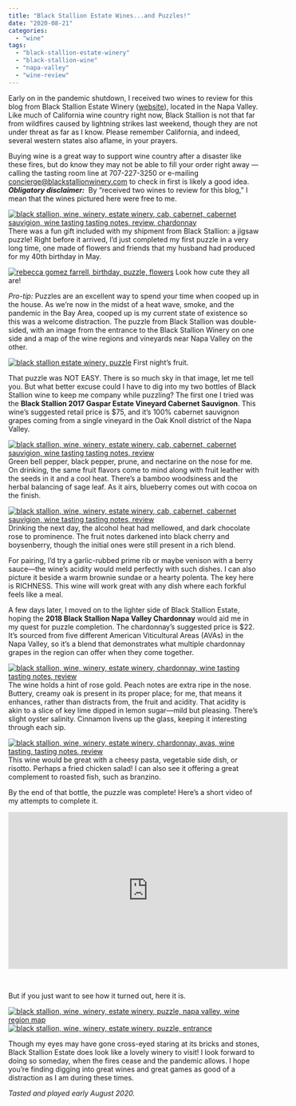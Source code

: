 ```yaml
---
title: "Black Stallion Estate Wines...and Puzzles!"
date: "2020-08-21"
categories:
  - "wine"
tags:
  - "black-stallion-estate-winery"
  - "black-stallion-wine"
  - "napa-valley"
  - "wine-review"
---
```


<script async defer="" crossorigin="anonymous" src="https://connect.facebook.net/en_US/sdk.js#xfbml=1&version=v8.0&appId=152380721638567&autoLogAppEvents=1" nonce="8ZGIyh6L"></script>

Early on in the pandemic shutdown, I received two wines to review for this blog from Black Stallion Estate Winery ([website](https://www.blackstallionwinery.com/)), located in the Napa Valley. Like much of California wine country right now, Black Stallion is not that far from wildfires caused by lightning strikes last weekend, though they are not under threat as far as I know. Please remember California, and indeed, several western states also aflame, in your prayers.

Buying wine is a great way to support wine country after a disaster like these fires, but do know they may not be able to fill your order right away — calling the tasting room line at 707-227-3250 or e-mailing [concierge@blackstallionwinery.com](mailto:concierge@blackstallionwinery.com) to check in first is likely a good idea. **_Obligatory disclaimer:_**  By “received two wines to review for this blog,” I mean that the wines pictured here were free to me.

[![black stallion, wine, winery, estate winery, cab, cabernet, cabernet sauvigion, wine tasting tasting notes, review, chardonnay](https://thegourmez-wpmedia.s3.amazonaws.com/2020/08/Black-Stallion-002-411x500.jpg)](https://thegourmez-wpmedia.s3.amazonaws.com/2020/08/Black-Stallion-002.jpg)There was a fun gift included with my shipment from Black Stallion: a jigsaw puzzle! Right before it arrived, I’d just completed my first puzzle in a very long time, one made of flowers and friends that my husband had produced for my 40th birthday in May.




<div class="caption">

[![rebecca gomez farrell, birthday, puzzle, flowers](https://thegourmez-wpmedia.s3.amazonaws.com/2020/08/birthday-puzzle-500x375.jpg)](https://thegourmez-wpmedia.s3.amazonaws.com/2020/08/birthday-puzzle.jpg) Look how cute they all are!</div>


_Pro-tip:_ Puzzles are an excellent way to spend your time when cooped up in the house. As we’re now in the midst of a heat wave, smoke, and the pandemic in the Bay Area, cooped up is my current state of existence so this was a welcome distraction. The puzzle from Black Stallion was double-sided, with an image from the entrance to the Black Stallion Winery on one side and a map of the wine regions and vineyards near Napa Valley on the other.




<div class="caption">

[![black stallion estate winery, puzzle](https://thegourmez-wpmedia.s3.amazonaws.com/2020/08/Black-Stallion-001-500x375.jpg)](https://thegourmez-wpmedia.s3.amazonaws.com/2020/08/Black-Stallion-001.jpg) First night’s fruit.</div>


That puzzle was NOT EASY. There is so much sky in that image, let me tell you. But what better excuse could I have to dig into my two bottles of Black Stallion wine to keep me company while puzzling? The first one I tried was the **Black Stallion 2017 Gaspar Estate Vineyard Cabernet Sauvignon**. This wine’s suggested retail price is $75, and it’s 100% cabernet sauvignon grapes coming from a single vineyard in the Oak Knoll district of the Napa Valley.

[![black stallion, wine, winery, estate winery, cab, cabernet, cabernet sauvigion, wine tasting tasting notes, review](https://thegourmez-wpmedia.s3.amazonaws.com/2020/08/Black-Stallion-005-401x500.jpg)](https://thegourmez-wpmedia.s3.amazonaws.com/2020/08/Black-Stallion-005.jpg)Green bell pepper, black pepper, prune, and nectarine on the nose for me. On drinking, the same fruit flavors come to mind along with fruit leather with the seeds in it and a cool heat. There’s a bamboo woodsiness and the herbal balancing of sage leaf. As it airs, blueberry comes out with cocoa on the finish.

[![black stallion, wine, winery, estate winery, cab, cabernet, cabernet sauvigion, wine tasting tasting notes, review](https://thegourmez-wpmedia.s3.amazonaws.com/2020/08/Black-Stallion-006-375x500.jpg)](https://thegourmez-wpmedia.s3.amazonaws.com/2020/08/Black-Stallion-006.jpg)Drinking the next day, the alcohol heat had mellowed, and dark chocolate rose to prominence. The fruit notes darkened into black cherry and boysenberry, though the initial ones were still present in a rich blend.

For pairing, I’d try a garlic-rubbed prime rib or maybe venison with a berry sauce—the wine’s acidity would meld perfectly with such dishes. I can also picture it beside a warm brownie sundae or a hearty polenta. The key here is RICHNESS. This wine will work great with any dish where each forkful feels like a meal.

A few days later, I moved on to the lighter side of Black Stallion Estate, hoping the **2018 Black Stallion Napa Valley Chardonnay** would aid me in my quest for puzzle completion. The chardonnay’s suggested price is $22. It’s sourced from five different American Viticultural Areas (AVAs) in the Napa Valley, so it’s a blend that demonstrates what multiple chardonnay grapes in the region can offer when they come together.

[![black stallion, wine, winery, estate winery, chardonnay, wine tasting tasting notes, review](https://thegourmez-wpmedia.s3.amazonaws.com/2020/08/Black-Stallion-004-500x386.jpg)](https://thegourmez-wpmedia.s3.amazonaws.com/2020/08/Black-Stallion-004.jpg)The wine holds a hint of rose gold. Peach notes are extra ripe in the nose. Buttery, creamy oak is present in its proper place; for me, that means it enhances, rather than distracts from, the fruit and acidity. That acidity is akin to a slice of key lime dipped in lemon sugar—mild but pleasing. There’s slight oyster salinity. Cinnamon livens up the glass, keeping it interesting through each sip.

[![black stallion, wine, winery, estate winery, chardonnay, avas, wine tasting, tasting notes, review](https://thegourmez-wpmedia.s3.amazonaws.com/2020/08/Black-Stallion-007-399x500.jpg)](https://thegourmez-wpmedia.s3.amazonaws.com/2020/08/Black-Stallion-007.jpg)This wine would be great with a cheesy pasta, vegetable side dish, or risotto. Perhaps a fried chicken salad! I can also see it offering a great complement to roasted fish, such as branzino.

By the end of that bottle, the puzzle was complete! Here’s a short video of my attempts to complete it.

<iframe src="https://www.facebook.com/plugins/video.php?height=314&href=https%3A%2F%2Fwww.facebook.com%2FRebeccaGomezFarrell%2Fvideos%2F774948563258538%2F&show_text=false&width=560&t=0" width="560" height="314" style="border:none;overflow:hidden" scrolling="no" frameborder="0" allowfullscreen="true" allow="autoplay; clipboard-write; encrypted-media; picture-in-picture; web-share" allowFullScreen="true"></iframe>

 

But if you just want to see how it turned out, here it is.

[![black stallion, wine, winery, estate winery, puzzle, napa valley, wine region map](https://thegourmez-wpmedia.s3.amazonaws.com/2020/08/Black-Stallion-008-375x500.jpg)](https://thegourmez-wpmedia.s3.amazonaws.com/2020/08/Black-Stallion-008.jpg) [![black stallion, wine, winery, estate winery, puzzle, entrance](https://thegourmez-wpmedia.s3.amazonaws.com/2020/08/Black-Stallion-009-500x368.jpg)](https://thegourmez-wpmedia.s3.amazonaws.com/2020/08/Black-Stallion-009.jpg)

Though my eyes may have gone cross-eyed staring at its bricks and stones, Black Stallion Estate does look like a lovely winery to visit! I look forward to doing so someday, when the fires cease and the pandemic allows. I hope you’re finding digging into great wines and great games as good of a distraction as I am during these times.

_Tasted and played early August 2020._
